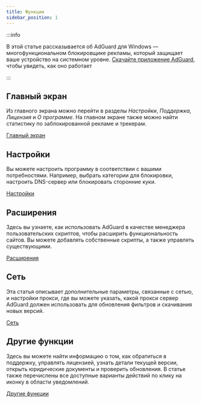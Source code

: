 ```yaml
---
title: Функции
sidebar_position: 1
---
```


:::info

В этой статье рассказывается об AdGuard для Windows — многофункциональном блокировщике рекламы, который защищает ваше устройство на системном уровне. [Скачайте приложение AdGuard](https://agrd.io/download-kb-adblock), чтобы увидеть, как оно работает

:::

## Главный экран

Из главного экрана можно перейти в разделы _Настройки_, _Поддержка_, _Лицензия_ и _О программе_. На главном экране также можно найти статистику по заблокированной рекламе и трекерам.

[Главный экран](/adguard-for-windows/features/home-screen/)

## Настройки

Вы можете настроить программу в соответствии с вашими потребностями. Например, выбрать категории для блокировки, настроить DNS-сервер или блокировать сторонние куки.

[Настройки](/adguard-for-windows/features/settings/)

## Расширения

Здесь вы узнаете, как использовать AdGuard в качестве менеджера пользовательских скриптов, чтобы расширить функциональность сайтов. Вы можете добавлять собственные скрипты, а также управлять существующими.

[Расширения](/adguard-for-windows/features/extensions/)

## Сеть

Эта статья описывает дополнительные параметры, связанные с сетью, и настройки прокси, где вы можете указать, какой прокси сервер AdGuard должен использовать для обновления фильтров и скачивания новых версий.

[Сеть](/adguard-for-windows/features/network/)

## Другие функции

Здесь вы можете найти информацию о том, как обратиться в поддержку, управлять лицензией, узнать детали текущей версии, открыть юридические документы и проверить обновления. В статье также перечислены все доступные варианты действий по клику на иконку в области уведомлений.

[Другие функции](/adguard-for-windows/features/others/)
